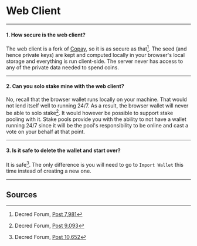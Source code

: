 # <i class="fa fa-firefox"></i> Web Client 

---

#### 1. How secure is the web client? 

The web client is a fork of [Copay](https://copay.io), so it is as secure as that[^7981]. The seed (and hence private keys) are kept and computed locally in your browser's local storage and everything is run client-side. The server never has access to any of the private data needed to spend coins.

---

#### 2. Can you solo stake mine with the web client? 

No, recall that the browser wallet runs locally on your machine. That would not lend itself well to running 24/7. As a result, the browser wallet will never be able to solo stake[^9093]. It would however be possible to support stake pooling with it. Stake pools provide you with the ability to not have a wallet running 24/7 since it will be the pool's responsibility to be online and cast a vote on your behalf at that point.

---

#### 3. Is it safe to delete the wallet and start over? 

It is safe[^10652]. The only difference is you will need to go to `Import Wallet` this time instead of creating a new one.

---

## <i class="fa fa-book"></i> Sources 

[^7981]: Decred Forum, [Post 7,981](https://forum.decred.org/threads/518/#post-7981)
[^9093]: Decred Forum, [Post 9,093](https://forum.decred.org/threads/617/#post-9093)
[^10652]: Decred Forum, [Post 10,652](https://forum.decred.org/threads/643/page-2#post-10652)
